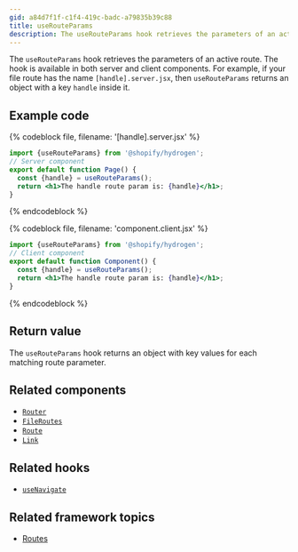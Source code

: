 ```yaml
---
gid: a84d7f1f-c1f4-419c-badc-a79835b39c88
title: useRouteParams
description: The useRouteParams hook retrieves the parameters of an active route.
---
```


The `useRouteParams` hook retrieves the parameters of an active route. The hook is available in both server and client components. For example, if your file route has the name `[handle].server.jsx`, then `useRouteParams` returns an object with a key `handle` inside it.

## Example code

{% codeblock file, filename: '[handle].server.jsx' %}

```jsx
import {useRouteParams} from '@shopify/hydrogen';
// Server component
export default function Page() {
  const {handle} = useRouteParams();
  return <h1>The handle route param is: {handle}</h1>;
}
```

{% endcodeblock %}

{% codeblock file, filename: 'component.client.jsx' %}

```jsx
import {useRouteParams} from '@shopify/hydrogen';
// Client component
export default function Component() {
  const {handle} = useRouteParams();
  return <h1>The handle route param is: {handle}</h1>;
}
```

{% endcodeblock %}

## Return value

The `useRouteParams` hook returns an object with key values for each matching route parameter.

## Related components

- [`Router`](https://shopify.dev/api/hydrogen/components/framework/router)
- [`FileRoutes`](https://shopify.dev/api/hydrogen/components/framework/fileroutes)
- [`Route`](https://shopify.dev/api/hydrogen/components/framework/route)
- [`Link`](https://shopify.dev/api/hydrogen/components/framework/link)

## Related hooks

- [`useNavigate`](https://shopify.dev/api/hydrogen/hooks/framework/usenavigate)

## Related framework topics

- [Routes](https://shopify.dev/custom-storefronts/hydrogen/framework/routes)
